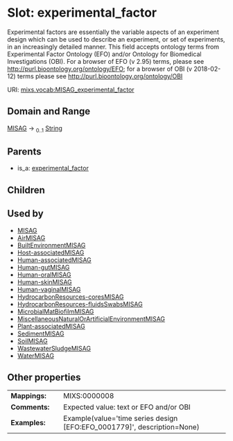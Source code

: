 
# Slot: experimental_factor


Experimental factors are essentially the variable aspects of an experiment design which can be used to describe an experiment, or set of experiments, in an increasingly detailed manner. This field accepts ontology terms from Experimental Factor Ontology (EFO) and/or Ontology for Biomedical Investigations (OBI). For a browser of EFO (v 2.95) terms, please see http://purl.bioontology.org/ontology/EFO; for a browser of OBI (v 2018-02-12) terms please see http://purl.bioontology.org/ontology/OBI

URI: [mixs.vocab:MISAG_experimental_factor](https://w3id.org/mixs/vocab/MISAG_experimental_factor)


## Domain and Range

[MISAG](MISAG.md) &#8594;  <sub>0..1</sub> [String](types/String.md)

## Parents

 *  is_a: [experimental_factor](experimental_factor.md)

## Children


## Used by

 * [MISAG](MISAG.md)
 * [AirMISAG](AirMISAG.md)
 * [BuiltEnvironmentMISAG](BuiltEnvironmentMISAG.md)
 * [Host-associatedMISAG](Host-associatedMISAG.md)
 * [Human-associatedMISAG](Human-associatedMISAG.md)
 * [Human-gutMISAG](Human-gutMISAG.md)
 * [Human-oralMISAG](Human-oralMISAG.md)
 * [Human-skinMISAG](Human-skinMISAG.md)
 * [Human-vaginalMISAG](Human-vaginalMISAG.md)
 * [HydrocarbonResources-coresMISAG](HydrocarbonResources-coresMISAG.md)
 * [HydrocarbonResources-fluidsSwabsMISAG](HydrocarbonResources-fluidsSwabsMISAG.md)
 * [MicrobialMatBiofilmMISAG](MicrobialMatBiofilmMISAG.md)
 * [MiscellaneousNaturalOrArtificialEnvironmentMISAG](MiscellaneousNaturalOrArtificialEnvironmentMISAG.md)
 * [Plant-associatedMISAG](Plant-associatedMISAG.md)
 * [SedimentMISAG](SedimentMISAG.md)
 * [SoilMISAG](SoilMISAG.md)
 * [WastewaterSludgeMISAG](WastewaterSludgeMISAG.md)
 * [WaterMISAG](WaterMISAG.md)

## Other properties

|  |  |  |
| --- | --- | --- |
| **Mappings:** | | MIXS:0000008 |
| **Comments:** | | Expected value: text or EFO and/or OBI |
| **Examples:** | | Example(value='time series design [EFO:EFO_0001779]', description=None) |

